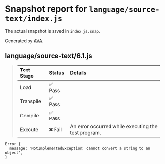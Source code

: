 # Snapshot report for `language/source-text/index.js`

The actual snapshot is saved in `index.js.snap`.

Generated by [AVA](https://avajs.dev).

## language/source-text/6.1.js

> | Test Stage | Status | Details |
> | :-- | :-- | :-- |
> | Load | ✅ Pass |  |
> | Transpile | ✅ Pass |  |
> | Compile | ✅ Pass |  |
> | Execute | ❌ Fail | An error occurred while executing the test program. |

    Error {
      message: 'NotImplementedException: cannot convert a string to an object',
    }
